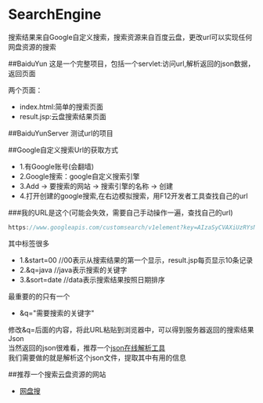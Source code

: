 # SearchEngine
搜索结果来自Google自定义搜索，搜索资源来自百度云盘，更改url可以实现任何网盘资源的搜索

##BaiduYun
这是一个完整项目，包括一个servlet:访问url,解析返回的json数据，返回页面</br>

两个页面：
- index.html:简单的搜索页面</br>
- result.jsp:云盘搜索结果页面</br>

##BaiduYunServer
测试url的项目

##Google自定义搜索Url的获取方式
- 1.有Google账号(会翻墙)
- 2.Google搜索：google自定义搜索引擎
- 3.Add -> 要搜索的网站 -> 搜索引擎的名称 ->  创建
- 4.打开创建的google搜索,在右边模拟搜索，用F12开发者工具查找自己的url</br>

###我的URL是这个(可能会失效，需要自己手动操作一遍，查找自己的url)
```javascript
https://www.googleapis.com/customsearch/v1element?key=AIzaSyCVAXiUzRYsML1Pv6RwSG1gunmMikTzQqY&rsz=filtered_cse&num=10&hl=zh_CN&prettyPrint=false&source=gcsc&gss=.com&sig=8bdfc79787aa2b2b1ac464140255872c&start=00&cx=016789904072617331679:m99586mr47g&q=java&sort=date&googlehost=www.google.com
```
其中标签很多
- 1.&start=00   //00表示从搜索结果的第一个显示，result.jsp每页显示10条记录
- 2.&q=java     //java表示搜索的关键字
- 3.&sort=date  //data表示搜索结果按照日期排序

最重要的的只有一个
- &q="需要搜索的关键字"

修改&q=后面的内容，将此URL粘贴到浏览器中，可以得到服务器返回的搜索结果Json</br>
当然返回的json很难看，推荐一个[json在线解析工具](http://json.cn/ "悬停显示")</br>
我们需要做的就是解析这个json文件，提取其中有用的信息</br>

##推荐一个搜索云盘资源的网站
- [网盘搜](http://www.wangpansou.cn/)
